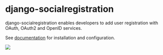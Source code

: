 # django-socialregistration

django-socialregistration enables developers to add user registration
with OAuth, OAuth2 and OpenID services.

See
[documentation](http://django-socialregistration.readthedocs.org/en/latest/)
for installation and configuration.

[![](https://secure.travis-ci.org/flashingpumpkin/django-socialregistration.png)](http://travis-ci.org/flashingpumpkin/django-socialregistration)